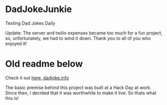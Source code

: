 # DadJokeJunkie
Texting Dad Jokes Daily

Update: The server and twilio expenses became too much for a fun project, so, unfortunately, we had to wind it down.  Thank you to all of you who enjoyed it!


# Old readme below
Check it out [here, dadjoke.info](http://dadjoke.info/)

The basic premise behind this project was built at a Hack Day at work.  Since then, I decided that it was worthwhile to make it live.  So thats what this is!
